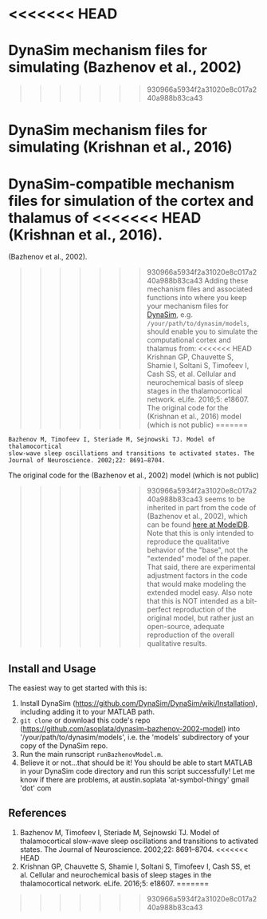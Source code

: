 <<<<<<< HEAD
=======
# DynaSim mechanism files for simulating (Bazhenov et al., 2002)
>>>>>>> 930966a5934f2a31020e8c017a240a988b83ca43

# DynaSim mechanism files for simulating (Krishnan et al., 2016)
 DynaSim-compatible mechanism files for simulation of the cortex and thalamus of
<<<<<<< HEAD
 (Krishnan et al., 2016).
=======
 (Bazhenov et al., 2002).

>>>>>>> 930966a5934f2a31020e8c017a240a988b83ca43
Adding these mechanism files and associated functions into where you keep your
mechanism files for [DynaSim](https://github.com/DynaSim/DynaSim), e.g.
`/your/path/to/dynasim/models`, should enable you to simulate the computational
cortex and thalamus from:
<<<<<<< HEAD
    Krishnan GP, Chauvette S, Shamie I, Soltani S, Timofeev I, Cash SS, et al.
    Cellular and neurochemical basis of sleep stages in the thalamocortical
    network. eLife. 2016;5: e18607.
The original code for the (Krishnan et al., 2016) model (which is not public)
=======

    Bazhenov M, Timofeev I, Steriade M, Sejnowski TJ. Model of thalamocortical
    slow-wave sleep oscillations and transitions to activated states. The
    Journal of Neuroscience. 2002;22: 8691–8704.

The original code for the (Bazhenov et al., 2002) model (which is not public)
>>>>>>> 930966a5934f2a31020e8c017a240a988b83ca43
seems to be inherited in part from the code of (Bazhenov et al., 2002), which
can be found [here at
ModelDB](https://senselab.med.yale.edu/ModelDB/ShowModel.cshtml?model=28189).
Note that this is only intended to reproduce the qualitative behavior of the
"base", not the "extended" model of the paper. That said, there are experimental
adjustment factors in the code that would make modeling the extended model easy.
Also note that this is NOT intended as a bit-perfect reproduction of the
original model, but rather just an open-source, adequate reproduction of the
overall qualitative results.

## Install and Usage
The easiest way to get started with this is:
1. Install DynaSim (https://github.com/DynaSim/DynaSim/wiki/Installation),
   including adding it to your MATLAB path.
2. `git clone` or download this code's repo
   (https://github.com/asoplata/dynasim-bazhenov-2002-model) into
   '/your/path/to/dynasim/models', i.e. the 'models' subdirectory of your
   copy of the DynaSim repo.
3. Run the main runscript `runBazhenovModel.m`.
4. Believe it or not...that should be it! You should be able to start MATLAB
   in your DynaSim code directory and run this script successfully!  Let me
   know if there are problems, at austin.soplata 'at-symbol-thingy' gmail
   'dot' com

## References
1. Bazhenov M, Timofeev I, Steriade M, Sejnowski TJ. Model of thalamocortical
   slow-wave sleep oscillations and transitions to activated states. The Journal
   of Neuroscience. 2002;22: 8691–8704.
<<<<<<< HEAD
2. Krishnan GP, Chauvette S, Shamie I, Soltani S, Timofeev I, Cash SS, et al.
   Cellular and neurochemical basis of sleep stages in the thalamocortical
   network. eLife. 2016;5: e18607.
=======
>>>>>>> 930966a5934f2a31020e8c017a240a988b83ca43
